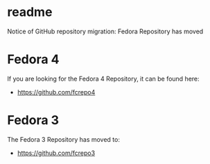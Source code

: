 readme
======

Notice of GitHub repository migration: Fedora Repository has moved

# Fedora 4
If you are looking for the Fedora 4 Repository, it can be found here:
* https://github.com/fcrepo4

# Fedora 3
The Fedora 3 Repository has moved to: 
* https://github.com/fcrepo3

